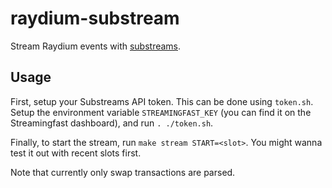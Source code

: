 # raydium-substream
Stream Raydium events with [substreams](https://substreams.streamingfast.io).

## Usage
First, setup your Substreams API token. This can be done using `token.sh`. Setup the environment variable `STREAMINGFAST_KEY` (you can find it on the Streamingfast dashboard), and run `. ./token.sh`.

Finally, to start the stream, run `make stream START=<slot>`. You might wanna test it out with recent slots first.

Note that currently only swap transactions are parsed.
